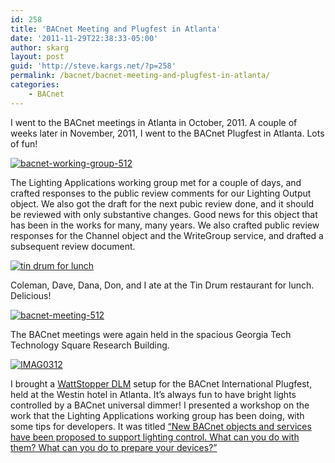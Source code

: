 ```yaml
---
id: 258
title: 'BACnet Meeting and Plugfest in Atlanta'
date: '2011-11-29T22:38:33-05:00'
author: skarg
layout: post
guid: 'http://steve.kargs.net/?p=258'
permalink: /bacnet/bacnet-meeting-and-plugfest-in-atlanta/
categories:
    - BACnet
---
```


I went to the BACnet meetings in Atlanta in October, 2011. A couple of weeks later in November, 2011, I went to the BACnet Plugfest in Atlanta. Lots of fun!

[![](http://steve.kargs.net/wp-content/uploads/2011/08/bacnet-working-group-512.jpg "bacnet-working-group-512")](http://steve.kargs.net/wp-content/uploads/2011/08/bacnet-working-group-512.jpg)

The Lighting Applications working group met for a couple of days, and crafted responses to the public review comments for our Lighting Output object. We also got the draft for the next pubic review done, and it should be reviewed with only substantive changes. Good news for this object that has been in the works for many, many years. We also crafted public review responses for the Channel object and the WriteGroup service, and drafted a subsequent review document.

[![tin drum for lunch](http://steve.kargs.net/wp-content/uploads/2011/08/tin-drum-300x179.jpg "tin-drum")](http://steve.kargs.net/wp-content/uploads/2011/08/tin-drum.jpg)

Coleman, Dave, Dana, Don, and I ate at the Tin Drum restaurant for lunch. Delicious!

[![](http://steve.kargs.net/wp-content/uploads/2011/08/bacnet-meeting-512.jpg "bacnet-meeting-512")](http://steve.kargs.net/wp-content/uploads/2011/08/bacnet-meeting-512.jpg)

The BACnet meetings were again held in the spacious Georgia Tech Technology Square Research Building.

[![](http://steve.kargs.net/wp-content/uploads/2011/11/IMAG0312-300x179.jpg "IMAG0312")](http://steve.kargs.net/wp-content/uploads/2011/11/IMAG0312.jpg)

I brought a [WattStopper DLM](http://wattstopper.com/DLM/ "WattStopper DLM") setup for the BACnet International Plugfest, held at the Westin hotel in Atlanta. It’s always fun to have bright lights controlled by a BACnet universal dimmer! I presented a workshop on the work that the Lighting Applications working group has been doing, with some tips for developers. It was titled [“New BACnet objects and services have been proposed to support lighting control. What can you do with them? What can you do to prepare your devices?”](http://steve.kargs.net/wp-content/uploads/2011/11/BACnet_Lighting-Steve_Karg.zip)
